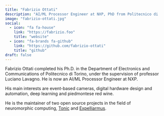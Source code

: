 ```yaml
---
title: "Fabrizio Ottati"
description: "AI/ML Processor Engineer at NXP, PhD from Politecnico di Torino. Focuses on event cameras, digital hardware, and deep learning. Maintains Tonic & Expelliarmus."
image: "fabrizio-ottati.jpg"
social:
  - icon: "fa fa-house"
    link: "https://fabrizio.foo"
    title: "website"
  - icon: "fa-brands fa-github"
    link: "https://github.com/fabrizio-ottati"
    title: "github"
draft: false
---
```

Fabrizio Ottati completed his Ph.D. in the Department of Electronics and Communications of Politecnico di Torino, under the supervision of professor Luciano Lavagno. He is now an AI/ML Processor Engineer at NXP.

His main interests are event-based cameras, digital hardware design and automation, deep learning and piedmontese red wine.

He is the maintainer of two open source projects in the field of neuromorphic computing, [Tonic](https://tonic.readthedocs.io) and [Expelliarmus](https://expelliarmus.readthedocs.io).
